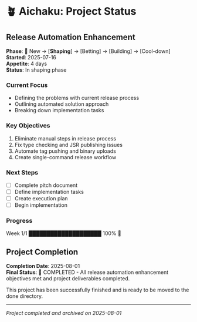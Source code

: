 # 🪴 Aichaku: Project Status

## Release Automation Enhancement

**Phase**: 🌱 New → [**Shaping**] → [Betting] → [Building] → [Cool-down]\
**Started**: 2025-07-16\
**Appetite**: 4 days\
**Status**: In shaping phase

### Current Focus

- Defining the problems with current release process
- Outlining automated solution approach
- Breaking down implementation tasks

### Key Objectives

1. Eliminate manual steps in release process
2. Fix type checking and JSR publishing issues
3. Automate tag pushing and binary uploads
4. Create single-command release workflow

### Next Steps

- [ ] Complete pitch document
- [ ] Define implementation tasks
- [ ] Create execution plan
- [ ] Begin implementation

### Progress

Week 1/1 ████████████████████ 100% 🍃

## Project Completion

**Completion Date**: 2025-08-01\
**Final Status**: 🍃 COMPLETED - All release automation enhancement objectives met and project deliverables completed.

This project has been successfully finished and is ready to be moved to the done directory.

---

_Project completed and archived on 2025-08-01_
